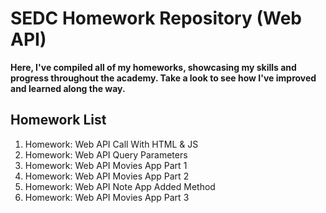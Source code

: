 # SEDC Homework Repository (Web API)

**Here, I've compiled all of my homeworks, showcasing my skills and progress throughout the academy. Take a look to see how I've improved and learned along the way.**

## Homework List

1. Homework: Web API Call With HTML & JS
2. Homework: Web API Query Parameters
3. Homework: Web API Movies App Part 1
4. Homework: Web API Movies App Part 2
5. Homework: Web API Note App Added Method
6. Homework: Web API Movies App Part 3
